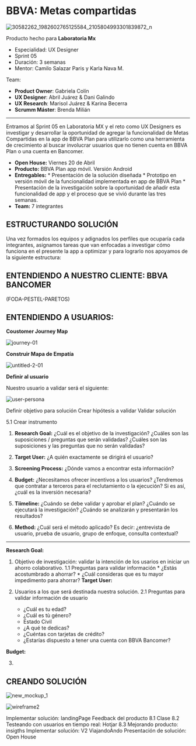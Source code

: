 
# BBVA: Metas compartidas

![30582262_1982602765125584_2105804993301839872_n](https://user-images.githubusercontent.com/32876098/38649626-5a009e36-3dbd-11e8-9834-977345db3d6a.png)

Producto hecho para **Laboratoria Mx** 

* Especialidad: UX Designer
* Sprint 05
* Duración: 3 semanas
* Mentor: Camilo Salazar Paris y Karla Nava M.

Team:

* **Product Owner**: Gabriela Colín
* **UX Designer**: Abril Juárez & Dani Galindo
* **UX Research**: Marisol Juárez & Karina Becerra
* **Scrumm Máster**: Brenda Milián

<hr>

Entramos al Sprint 05 en Laboratoria MX y el reto como UX Designers es investigar y desarrollar la oportunidad de agregar la funcionalidad de Metas Compartidas en la app de BBVA Plan para utilizarlo como una herramienta de crecimiento al buscar involucrar usuarios que no tienen cuenta en BBVA Plan o una cuenta en Bancomer.

* **Open House:** Viernes 20 de Abril
* **Producto:** BBVA Plan app móvil. Versión Android
* **Entregables:** 
      * Presentación de la solución diseñada
      * Prototipo en versión móvil de la funcionalidad implementada en app de BBVA Plan 
      * Presentación de la investigación sobre la oportunidad de añadir esta funcionalidad de app y el proceso que se vivió durante las tres semanas.
 * **Team:** 7 integrantes 

## ESTRUCTURANDO SOLUCIÓN 

Una vez formados los equipos y adignados los perfiles que ocuparía cada integrantes, asignamos tareas que van enfocadas a investigar cómo funciona en el presente la app a optimizar y para lograrlo nos apoyamos de la siguiente estructura:

## ENTENDIENDO A NUESTRO CLIENTE: BBVA BANCOMER

(FODA-PESTEL-PARETOS)

## ENTENDIENDO A USUARIOS: 

 **Coustomer Journey Map**
 
 ![journey-01](https://user-images.githubusercontent.com/32876098/38649640-715d9566-3dbd-11e8-883e-c170ab3471d8.jpg)
 
**Construir Mapa de Empatía**

![untitled-2-01](https://user-images.githubusercontent.com/32876098/38650132-cea377a2-3dbf-11e8-9063-2b92dffb5587.jpg)

**Definir al usuario**

Nuestro usuario a validar será el siguiente: 

![user-persona](https://user-images.githubusercontent.com/32876098/38649637-6661d6c2-3dbd-11e8-92f9-849f44bb42c7.jpg)

Definir objetivo para solución
Crear hipótesis a validar
Validar solución

5.1 Crear instrumento


1. **Research Goal:** ¿Cuál es el objetivo de la investigación? ¿Cuáles son las suposiciones / preguntas que serán validadas?
¿Cuáles son las suposiciones y las preguntas que no serán validadas?

2. **Target User:** ¿A quién exactamente se dirigirá el usuario? 

3. **Screening Process:** ¿Dónde vamos a encontrar esta información?

4. **Budget:** ¿Necesitamos ofrecer incentivos a los usuarios? ¿Tendremos que contratar a terceros para el reclutamiento o la ejecución?
Si es así, ¿cuál es la inversión necesaria?

5. **Tiimeline:** ¿Cuándo se debe validar y aprobar el plan?
¿Cuándo se ejecutará la investigación?
¿Cuándo se analizarán y presentarán los resultados?

6. **Method:** ¿Cuál será el método aplicado?
Es decir: ¿entrevista de usuario, prueba de usuario, grupo de enfoque, consulta contextual?

<hr>

**Research Goal:**

1. Objetivo de investigación: validar la intención de los usarios en iniciar un ahorro colaborativo. 
      1.1 Preguntas para validar información
        * ¿Estás acostumbrado a ahorrar?
        * ¿Cuál consideras que es tu mayor impedimento para ahorrar? 
**Target User:**

2. Usuarios a los que será destinada nuestra solución.
      2.1 Preguntas para validar información de usuario
      * ¿Cuál es tu edad? 
      * ¿Cuál es tù género? 
      * Estado Civil
      * ¿A qué te dedicas? 
      * ¿Cuéntas con tarjetas de crédito? 
      * ¿Estarías dispuesto a tener una cuenta con BBVA Bancomer? 
      
**Budget:**
      
3.  

## CREANDO SOLUCIÓN 

![new_mockup_1](https://user-images.githubusercontent.com/32876098/38649642-76c56f56-3dbd-11e8-9585-581d1dba4575.png)

![wireframe2](https://user-images.githubusercontent.com/32876098/38649645-79f3b20a-3dbd-11e8-917c-12e779898f10.png)

Implementar solución: landingPage
Feedback del producto
8.1 Clase
8.2 Testeando con usuarios en tiempo real: Hotjar
8.3 Mejorando producto: insigths
Implementar solución: V2 ViajandoAndo
Presentación de solución: Open House
